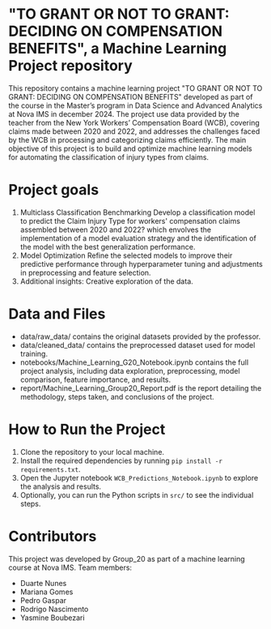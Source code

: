 # "TO GRANT OR NOT TO GRANT: DECIDING ON COMPENSATION BENEFITS", a Machine Learning Project repository
This repository contains a machine learning project "TO GRANT OR NOT TO GRANT: DECIDING ON COMPENSATION BENEFITS" developed as part of the course in the Master’s program in Data Science and Advanced Analytics at Nova IMS in december 2024.
The project use data provided by the teacher from the New York Workers’ Compensation Board (WCB), covering claims made between 2020 and 2022, and addresses the challenges faced by the WCB in processing and categorizing claims efficiently.
The main objective of this project is to build and optimize machine learning models for automating the classification of injury types from claims.

# Project goals
1. Multiclass Classification Benchmarking
Develop a classification model to predict the Claim Injury Type for workers' compensation claims assembled between 2020 and 2022? which envolves the implementation of a model evaluation strategy and the identification of the model with the best generalization performance.
2. Model Optimization
Refine the selected models to improve their predictive performance through hyperparameter tuning and adjustments in preprocessing and feature selection.
3. Additional insights: 
Creative exploration of the data.

# Data and Files
- data/raw_data/ contains the original datasets provided by the professor.
- data/cleaned_data/ contains the preprocessed dataset used for model training.
- notebooks/Machine_Learning_G20_Notebook.ipynb contains the full project analysis, including data exploration, preprocessing, model comparison, feature importance, and results.
- report/Machine_Learning_Group20_Report.pdf is the report detailing the methodology, steps taken, and conclusions of the project.


# How to Run the Project
1. Clone the repository to your local machine.
2. Install the required dependencies by running `pip install -r requirements.txt`.
3. Open the Jupyter notebook `WCB_Predictions_Notebook.ipynb` to explore the analysis and results.
4. Optionally, you can run the Python scripts in `src/` to see the individual steps.

# Contributors
This project was developed by Group_20 as part of a machine learning course at Nova IMS. Team members:
- Duarte Nunes
- Mariana Gomes
- Pedro Gaspar
- Rodrigo Nascimento
- Yasmine Boubezari

  
